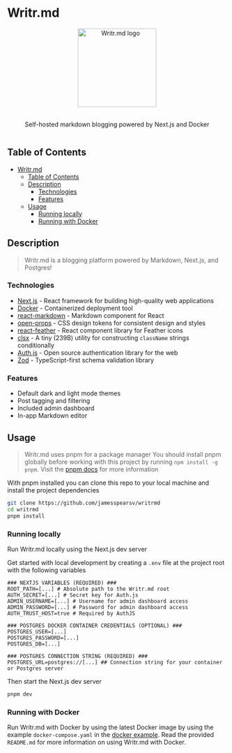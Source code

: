 # Writr.md

<div align="center" style="display:flex;flex-direction:column;justify-content:center;align-items:center;">
    <img src='./public/writrmd-logo.svg' alt='Writr.md logo' width='180' height='180'/>
    </br>
    <p>Self-hosted markdown blogging powered by Next.js and Docker
    </p>
</div>

## Table of Contents

- [Writr.md](#writrmd)
  - [Table of Contents](#table-of-contents)
  - [Description](#description)
    - [Technologies](#technologies)
    - [Features](#features)
  - [Usage](#usage)
    - [Running locally](#running-locally)
    - [Running with Docker](#running-with-docker)

## Description

> Writr.md is a blogging platform powered by Markdown, Next.js, and Postgres!

### Technologies

- [Next.js](https://nextjs.org/) - React framework for building high-quality web applications
- [Docker](https://www.docker.com/) - Containerized deployment tool
- [react-markdown](https://github.com/remarkjs/react-markdown) - Markdown component for React
- [open-props](https://open-props.style/) - CSS design tokens for consistent design and styles
- [react-feather](https://github.com/feathericons/react-feather) - React component library for Feather icons
- [clsx](https://github.com/lukeed/clsx) - A tiny (239B) utility for constructing `className` strings conditionally
- [Auth.js](https://authjs.dev/) - Open source authentication library for the web
- [Zod](https://zod.dev/) - TypeScript-first schema validation library

### Features

- Default dark and light mode themes
- Post tagging and filtering
- Included admin dashboard
- In-app Markdown editor

## Usage

> Writr.md uses pnpm for a package manager
> You should install pnpm globally before working with this project by running `npm install -g pnpm`. Visit the [pnpm docs](https://pnpm.io/) for more information

With pnpm installed you can clone this repo to your local machine and install the project dependencies

```bash
git clone https://github.com/jamesspearsv/writrmd
cd writrmd
pnpm install
```

### Running locally

Run Writr.md locally using the Next.js dev server

Get started with local development by creating a `.env` file at the project root with the following variables

```env
### NEXTJS VARIABLES (REQUIRED) ###
ROOT_PATH=[...] # Absolute path to the Writr.md root
AUTH_SECRET=[...] # Secret key for Auth.js
ADMIN_USERNAME=[...] # Username for admin dashboard access
ADMIN_PASSWORD=[...] # Password for admin dashboard access
AUTH_TRUST_HOST=true # Required by AuthJS

### POSTGRES DOCKER CONTAINER CREDENTIALS (OPTIONAL) ###
POSTGRES_USER=[...]
POSTGRES_PASSWORD=[...]
POSTGRES_DB=[...]

### POSTGRES CONNECTION STRING (REQUIRED) ###
POSTGRES_URL=postgres://[...] ## Connection string for your container or Postgres server
```

Then start the Next.js dev server

```bash
pnpm dev
```

### Running with Docker

Run Writr.md with Docker by using the latest Docker image by using the example `docker-compose.yaml` in the [docker example](https://github.com/jamesspearsv/writrmd/blob/main/docker). Read the provided `README.md` for more information on using Writr.md with Docker.
